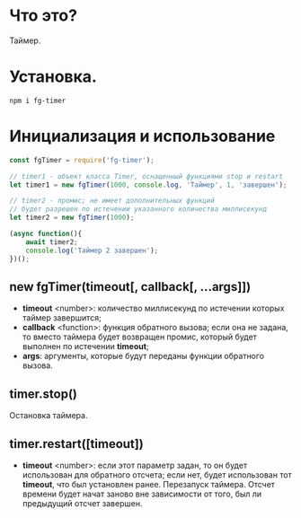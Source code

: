 # Что это?
Таймер.

# Установка.
```
npm i fg-timer
```

# Инициализация и использование
```js
const fgTimer = require('fg-timer');

// timer1 - объект класса Timer, оснащенный функциями stop и restart
let timer1 = new fgTimer(1000, console.log, 'Таймер', 1, 'завершен');

// timer2 - промис; не имеет дополнительных функций
// будет разрешен по истечении указанного количества миллисекунд
let timer2 = new fgTimer(1000);

(async function(){
    await timer2;
    console.log('Таймер 2 завершен');
})();
```

## new fgTimer(timeout[, callback[, ...args]])
- **timeout** \<number>: количество миллисекунд по истечении которых таймер завершится;
- **callback** \<function>: функция обратного вызова; если она не задана, то вместо таймера будет возвращен промис, который будет выполнен по истечении **timeout**;
- **args**: аргументы, которые будут переданы функции обратного вызова.

## timer.stop()
Остановка таймера.

## timer.restart([timeout])
- **timeout** \<number>: если этот параметр задан, то он будет использован для обратного отсчета; если нет, будет использован тот **timeout**, что был установлен ранее.
Перезапуск таймера. Отсчет времени будет начат заново вне зависимости от того, был ли предыдущий отсчет завершен.